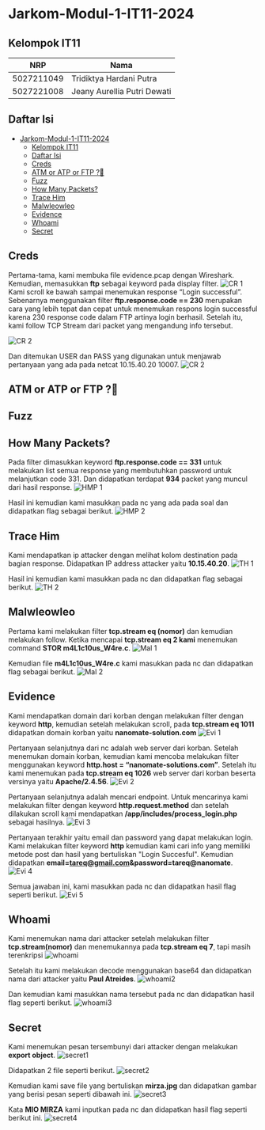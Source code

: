 # Jarkom-Modul-1-IT11-2024

## Kelompok IT11
| NRP | Nama |
| ------ | ------ |
| 5027211049 | Tridiktya Hardani Putra |
| 5027221008 | Jeany Aurellia Putri Dewati |

## Daftar Isi
- [Jarkom-Modul-1-IT11-2024](#jarkom-modul-1-it11-2024)
  - [Kelompok IT11](#kelompok-it11)
  - [Daftar Isi](#daftar-isi)
  - [Creds](#creds)
  - [ATM or ATP or FTP ?🤔](#atm-or-atp-or-ftp-)
  - [Fuzz](#fuzz)
  - [How Many Packets?](#how-many-packets)
  - [Trace Him](#trace-him)
  - [Malwleowleo](#malwleowleo)
  - [Evidence](#evidence)
  - [Whoami](#whoami)
  - [Secret](#secret)

## Creds
Pertama-tama, kami membuka file evidence.pcap dengan Wireshark. Kemudian, memasukkan **ftp** sebagai keyword pada display filter.
![CR 1](./image/creds1.png)
Kami scroll ke bawah sampai menemukan response “Login successful”. Sebenarnya menggunakan filter **ftp.response.code == 230** merupakan cara yang lebih tepat dan cepat untuk menemukan respons login successful karena 230 response code dalam FTP artinya login berhasil. Setelah itu, kami follow TCP Stream dari packet yang mengandung info tersebut.

![CR 2](./image/creds2.png)

Dan ditemukan USER dan PASS yang digunakan untuk menjawab pertanyaan yang ada pada netcat 10.15.40.20 10007.
![CR 2](./image/creds3.png)
## ATM or ATP or FTP ?🤔
## Fuzz
## How Many Packets?
Pada filter dimasukkan keyword **ftp.response.code == 331** untuk melakukan list semua response yang membutuhkan password untuk melanjutkan code 331. Dan didapatkan terdapat **934** packet yang muncul dari hasil response.
![HMP 1](https://github.com/trdkhardani/Jarkom-Modul-1-IT11-2024/blob/main/image/hom%20many%201.png)

Hasil ini kemudian kami masukkan pada nc yang ada pada soal dan didapatkan flag sebagai berikut.
![HMP 2](https://github.com/trdkhardani/Jarkom-Modul-1-IT11-2024/blob/main/image/hom%20many%202.png)
## Trace Him
Kami mendapatkan ip attacker dengan melihat kolom destination pada bagian response. Didapatkan IP address attacker yaitu **10.15.40.20**.
![TH 1](https://github.com/trdkhardani/Jarkom-Modul-1-IT11-2024/blob/main/image/tracehim%201.png)

Hasil ini kemudian kami masukkan pada nc dan didapatkan flag sebagai berikut.
![TH 2](https://github.com/trdkhardani/Jarkom-Modul-1-IT11-2024/blob/main/image/tracehim%202.png)
## Malwleowleo
Pertama kami melakukan filter **tcp.stream eq (nomor)** dan kemudian melakukan follow. Ketika mencapai **tcp.stream eq 2 kami** menemukan command **STOR m4L1c10us_W4re.c**.
![Mal 1](https://github.com/trdkhardani/Jarkom-Modul-1-IT11-2024/blob/main/image/malwle1.png)

Kemudian file **m4L1c10us_W4re.c** kami masukkan pada nc dan didapatkan flag sebagai berikut.
![Mal 2](https://github.com/trdkhardani/Jarkom-Modul-1-IT11-2024/blob/main/image/malwle2.png)
## Evidence
Kami mendapatkan domain dari korban dengan melakukan filter dengan keyword **http**, kemudian setelah melakukan scroll, pada **tcp.stream eq 1011** didapatkan domain korban yaitu **nanomate-solution.com**
![Evi 1](https://github.com/trdkhardani/Jarkom-Modul-1-IT11-2024/blob/main/image/eviden1.png)

Pertanyaan selanjutnya dari nc adalah web server dari korban. Setelah menemukan domain korban, kemudian kami mencoba melakukan filter menggunakan keyword **http.host = “nanomate-solutions.com”**. Setelah itu kami menemukan pada **tcp.stream eq 1026** web server dari korban beserta versinya yaitu **Apache/2.4.56**.
![Evi 2](https://github.com/trdkhardani/Jarkom-Modul-1-IT11-2024/blob/main/image/eviden2.png)

Pertanyaan selanjutnya adalah mencari endpoint. Untuk mencarinya kami melakukan filter dengan keyword **http.request.method** dan setelah dilakukan scroll kami mendapatkan **/app/includes/process_login.php** sebagai hasilnya.
![Evi 3](https://github.com/trdkhardani/Jarkom-Modul-1-IT11-2024/blob/main/image/eviden3.png)

Pertanyaan terakhir yaitu email dan password yang dapat melakukan login. Kami melakukan filter keyword **http** kemudian kami cari info yang memiliki metode post dan hasil yang bertuliskan "Login Succesful". Kemudian didapatkan **email=tareq@gmail.com&password=tareq@nanomate**.
![Evi 4](https://github.com/trdkhardani/Jarkom-Modul-1-IT11-2024/blob/main/image/eviden4.png)

Semua jawaban ini, kami masukkan pada nc dan didapatkan hasil flag seperti berikut.
![Evi 5](https://github.com/trdkhardani/Jarkom-Modul-1-IT11-2024/blob/main/image/eviden5.png)
## Whoami
Kami menemukan nama dari attacker setelah melakukan filter **tcp.stream(nomor)** dan menemukannya pada **tcp.stream eq 7**, tapi masih terenkripsi
![whoami](https://github.com/trdkhardani/Jarkom-Modul-1-IT11-2024/blob/main/image/attacker1.png)

Setelah itu kami melakukan decode menggunakan base64 dan didapatkan nama dari attacker yaitu **Paul Atreides**.
![whoami2](https://github.com/trdkhardani/Jarkom-Modul-1-IT11-2024/blob/main/image/attacker2.png)

Dan kemudian kami masukkan nama tersebut pada nc dan didapatkan hasil flag seperti berikut.
![whoami3](https://github.com/trdkhardani/Jarkom-Modul-1-IT11-2024/blob/main/image/attacker3.png)
## Secret
Kami menemukan pesan tersembunyi dari attacker dengan melakukan **export object**.
![secret1](https://github.com/trdkhardani/Jarkom-Modul-1-IT11-2024/blob/main/image/secret%201.png)

Didapatkan 2 file seperti berikut.
![secret2](https://github.com/trdkhardani/Jarkom-Modul-1-IT11-2024/blob/main/image/secret%201_2.png)

Kemudian kami save file yang bertuliskan **mirza.jpg** dan didapatkan gambar yang berisi pesan seperti dibawah ini. 
![secret3](https://github.com/trdkhardani/Jarkom-Modul-1-IT11-2024/blob/main/image/mirza.jpg)

Kata **MIO MIRZA** kami inputkan pada nc dan didapatkan hasil flag seperti berikut ini.
![secret4](https://github.com/trdkhardani/Jarkom-Modul-1-IT11-2024/blob/main/image/secret%202.png)
